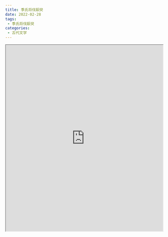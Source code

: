 ```yaml
---
title: 季氏将伐颛臾
date: 2022-02-28
tags:
 - 季氏将伐颛臾
categories:
 - 古代文学
---
```




<iframe src="http://localhost:8080/pdf/web/viewer.html?file=https://vkceyugu.cdn.bspapp.com/VKCEYUGU-e9075d72-0451-48df-afe1-d46932ae4554/9baa7519-b270-400c-b8bd-1e79ad7b3826.pdf" width="100%" height="600px"></iframe>
